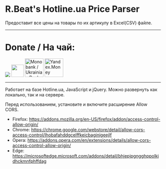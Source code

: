 # R.Beat's Hotline.ua Price Parser
Предоставит все цены на товары по их артикулу в Excel(CSV) файле. 

-------
# Donate / На чай:
<a href="https://www.paypal.com/donate?hosted_button_id=TY8P8THDK9AJG"><img src="https://www.paypalobjects.com/en_US/i/btn/btn_donateCC_LG.gif" /></a>
<a href="https://www.paypal.com/donate?hosted_button_id=TY8P8THDK9AJG"><img src="https://github.com/andreostrovsky/donate-with-paypal/raw/master/blue.svg" height="40"/></a>
<a href="https://send.monobank.ua/5GTdpdCeWE"><img src="https://vp-production.com/static/3818b37817f3d5d5311f2a144e3879ca/f0719/mb4.jpg" height="60" alt="Monobank / Ukrainian Banks Donation" /></a>
<a href="https://yoomoney.ru/to/4100116306429482"><img src="https://logosklad.ru/UserFiles/image/yandex/yandex.dengi_horizontal_rgb-01.png" height="60" alt="Yandex.Money"/></a>

-------

Работает на базе Hotline.ua, JavaScript и jQuery. Можно развернуть как локально, так и на сервере.

Перед использованием, установите и включите расширение Allow CORS.
- Firefox: https://addons.mozilla.org/en-US/firefox/addon/access-control-allow-origin/
- Chrome: https://chrome.google.com/webstore/detail/allow-cors-access-control/lhobafahddgcelffkeicbaginigeejlf
- Opera: https://addons.opera.com/en/extensions/details/allow-cors-access-control-allow-origin/
- Edge: https://microsoftedge.microsoft.com/addons/detail/bhjepjpgngghppolkjdhckmnfphffdag
